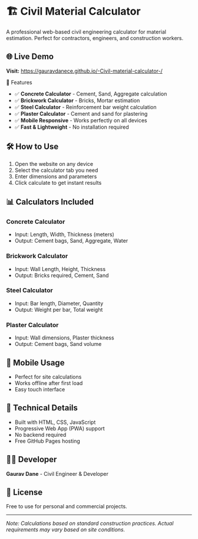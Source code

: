 # 🏗️ Civil Material Calculator

A professional web-based civil engineering calculator for material estimation. Perfect for contractors, engineers, and construction workers.

## 🌐 Live Demo
**Visit:** 
https://gauravdanece.github.io/-Civil-material-calculator-/

📱 Features
- ✅ **Concrete Calculator** - Cement, Sand, Aggregate calculation
- ✅ **Brickwork Calculator** - Bricks, Mortar estimation  
- ✅ **Steel Calculator** - Reinforcement bar weight calculation
- ✅ **Plaster Calculator** - Cement and sand for plastering
- ✅ **Mobile Responsive** - Works perfectly on all devices
- ✅ **Fast & Lightweight** - No installation required

## 🛠️ How to Use
1. Open the website on any device
2. Select the calculator tab you need
3. Enter dimensions and parameters
4. Click calculate to get instant results

## 📊 Calculators Included

### Concrete Calculator
- Input: Length, Width, Thickness (meters)
- Output: Cement bags, Sand, Aggregate, Water

### Brickwork Calculator  
- Input: Wall Length, Height, Thickness
- Output: Bricks required, Cement, Sand

### Steel Calculator
- Input: Bar length, Diameter, Quantity
- Output: Weight per bar, Total weight

### Plaster Calculator
- Input: Wall dimensions, Plaster thickness
- Output: Cement bags, Sand volume

## 📱 Mobile Usage
- Perfect for site calculations
- Works offline after first load
- Easy touch interface

## 🔧 Technical Details
- Built with HTML, CSS, JavaScript
- Progressive Web App (PWA) support
- No backend required
- Free GitHub Pages hosting

## 👨‍💻 Developer
**Gaurav Dane** - Civil Engineer & Developer

## 📄 License
Free to use for personal and commercial projects.

---

*Note: Calculations based on standard construction practices. Actual requirements may vary based on site conditions.*
